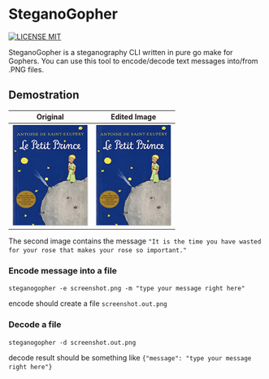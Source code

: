 # SteganoGopher 

[![LICENSE MIT](https://img.shields.io/badge/license-MIT-brightgreen.svg)](https://img.shields.io/badge/license-MIT-brightgreen.svg)

SteganoGopher is a steganography CLI written in pure go make for Gophers.
You can use this tool to encode/decode text messages into/from .PNG files.

## Demostration

| Original | Edited Image |
| -------- | ------------ |
|<img src="examples/le-petit-prince.png" width="150" height="200" /> | <img src="examples/le-petit-prince.out.png" width="150" height="200" /> |

The second image contains the message `"It is the time you have wasted for your rose that makes your rose so important."`


### Encode message into a file
```
steganogopher -e screenshot.png -m "type your message right here"
```
encode should create a file `screenshot.out.png`
### Decode a file
```
steganogopher -d screenshot.out.png 
```
decode result should be something like `{"message": "type your message right here"}`
